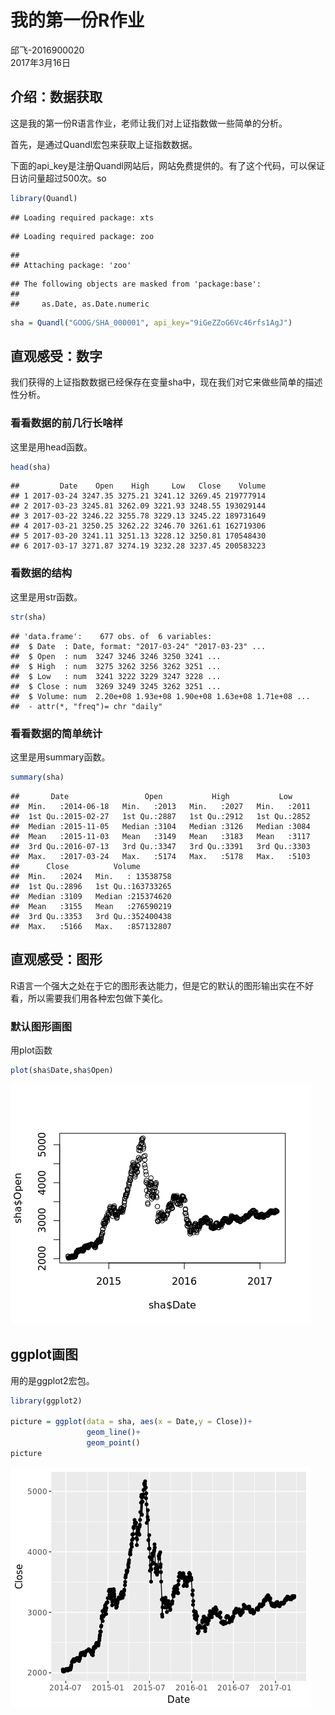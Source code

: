 # 我的第一份R作业
邱飞-2016900020  
2017年3月16日  



## 介绍：数据获取

这是我的第一份R语言作业，老师让我们对上证指数做一些简单的分析。

首先，是通过Quandl宏包来获取上证指数数据。

下面的api_key是注册Quandl网站后，网站免费提供的。有了这个代码，可以保证日访问量超过500次。so


```r
library(Quandl)
```

```
## Loading required package: xts
```

```
## Loading required package: zoo
```

```
## 
## Attaching package: 'zoo'
```

```
## The following objects are masked from 'package:base':
## 
##     as.Date, as.Date.numeric
```

```r
sha = Quandl("GOOG/SHA_000001", api_key="9iGeZZoG6Vc46rfs1AgJ")
```


## 直观感受：数字

我们获得的上证指数数据已经保存在变量sha中，现在我们对它来做些简单的描述性分析。

### 看看数据的前几行长啥样

这里是用head函数。


```r
head(sha)
```

```
##         Date    Open    High     Low   Close    Volume
## 1 2017-03-24 3247.35 3275.21 3241.12 3269.45 219777914
## 2 2017-03-23 3245.81 3262.09 3221.93 3248.55 193029144
## 3 2017-03-22 3246.22 3255.78 3229.13 3245.22 189731649
## 4 2017-03-21 3250.25 3262.22 3246.70 3261.61 162719306
## 5 2017-03-20 3241.11 3251.13 3228.12 3250.81 170548430
## 6 2017-03-17 3271.87 3274.19 3232.28 3237.45 200583223
```

### 看数据的结构

这里是用str函数。


```r
str(sha)
```

```
## 'data.frame':	677 obs. of  6 variables:
##  $ Date  : Date, format: "2017-03-24" "2017-03-23" ...
##  $ Open  : num  3247 3246 3246 3250 3241 ...
##  $ High  : num  3275 3262 3256 3262 3251 ...
##  $ Low   : num  3241 3222 3229 3247 3228 ...
##  $ Close : num  3269 3249 3245 3262 3251 ...
##  $ Volume: num  2.20e+08 1.93e+08 1.90e+08 1.63e+08 1.71e+08 ...
##  - attr(*, "freq")= chr "daily"
```

### 看看数据的简单统计

 这里是用summary函数。
 
 

```r
summary(sha)
```

```
##       Date                 Open           High           Low      
##  Min.   :2014-06-18   Min.   :2013   Min.   :2027   Min.   :2011  
##  1st Qu.:2015-02-27   1st Qu.:2887   1st Qu.:2912   1st Qu.:2852  
##  Median :2015-11-05   Median :3104   Median :3126   Median :3084  
##  Mean   :2015-11-03   Mean   :3149   Mean   :3183   Mean   :3117  
##  3rd Qu.:2016-07-13   3rd Qu.:3347   3rd Qu.:3391   3rd Qu.:3303  
##  Max.   :2017-03-24   Max.   :5174   Max.   :5178   Max.   :5103  
##      Close          Volume         
##  Min.   :2024   Min.   : 13538758  
##  1st Qu.:2896   1st Qu.:163733265  
##  Median :3109   Median :215374620  
##  Mean   :3155   Mean   :276590219  
##  3rd Qu.:3353   3rd Qu.:352400438  
##  Max.   :5166   Max.   :857132807
```


## 直观感受：图形

R语言一个强大之处在于它的图形表达能力，但是它的默认的图形输出实在不好看，所以需要我们用各种宏包做下美化。

### 默认图形画图
用plot函数


```r
plot(sha$Date,sha$Open)
```

![](qiufei2016900020_files/figure-docx/unnamed-chunk-5-1.png)<!-- -->

## ggplot画图

用的是ggplot2宏包。


```r
library(ggplot2)

picture = ggplot(data = sha, aes(x = Date,y = Close))+
                 geom_line()+
                 geom_point()
picture
```

![](qiufei2016900020_files/figure-docx/unnamed-chunk-6-1.png)<!-- -->

